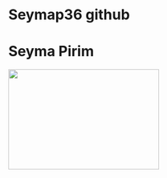 # Seymap36 github
<h1> Seyma Pirim</h1>
<img src="https://www.ntuclearninghub.com/documents/39367/4216797/Python-Symbol.png/369e410e-a90f-f887-c2dc-61f7ef761476/ alt="width="300" height="200">
